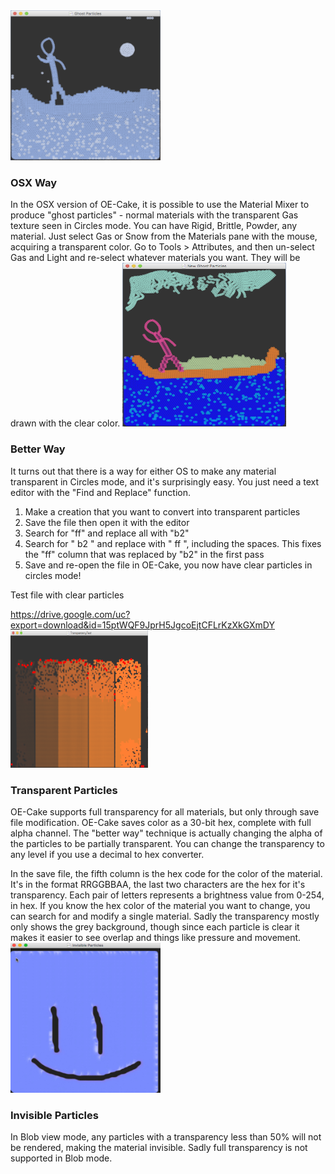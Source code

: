 <img src="/images/Screen%20Shot%202018-10-07%20at%207.43.34%20PM.png" title="A haunt of ethereal particles. Water, boat is Fuel, Brittle person, Powder in the boat, and some Tensile Gas. " width="240" height="240" alt="A haunt of ethereal particles. Water, boat is Fuel, Brittle person, Powder in the boat, and some Tensile Gas. " />

### OSX Way

In the OSX version of OE-Cake, it is possible to use the Material Mixer to produce "ghost particles" - normal materials with the transparent Gas texture seen in Circles mode. You can have Rigid, Brittle, Powder, any material. Just select Gas or Snow from the Materials pane with the mouse, acquiring a transparent color. Go to Tools \> Attributes, and then un-select Gas and Light and re-select whatever materials you want. They will be drawn with the clear color. <img src="/images/Screen%20Shot%202018-10-07%20at%208.12.35%20PM.png" title="End result of the new technique" width="262" height="262" alt="End result of the new technique" />

### Better Way

It turns out that there is a way for either OS to make any material transparent in Circles mode, and it's surprisingly easy. You just need a text editor with the "Find and Replace" function.

1.  Make a creation that you want to convert into transparent particles
2.  Save the file then open it with the editor
3.  Search for "ff" and replace all with "b2"
4.  Search for " b2 " and replace with " ff ", including the spaces. This fixes the "ff" column that was replaced by "b2" in the first pass
5.  Save and re-open the file in OE-Cake, you now have clear particles in circles mode!

Test file with clear particles

<https://drive.google.com/uc?export=download&id=15ptWQF9JprH5JgcoEjtCFLrKzXkGXmDY>
<img src="/images/Screen%20Shot%202018-10-07%20at%2011.07.41%20PM.png" title="Screen_Shot_2018-10-07_at_11.07.41_PM.png" width="220" height="220" alt="Screen_Shot_2018-10-07_at_11.07.41_PM.png" />

### Transparent Particles

OE-Cake supports full transparency for all materials, but only through save file modification. OE-Cake saves color as a 30-bit hex, complete with full alpha channel. The "better way" technique is actually changing the alpha of the particles to be partially transparent. You can change the transparency to any level if you use a decimal to hex converter.

In the save file, the fifth column is the hex code for the color of the material. It's in the format RRGGBBAA, the last two characters are the hex for it's transparency. Each pair of letters represents a brightness value from 0-254, in hex. If you know the hex color of the material you want to change, you can search for and modify a single material. Sadly the transparency mostly only shows the grey background, though since each particle is clear it makes it easier to see overlap and things like pressure and movement.
<img src="/images/Invpart-1%20%28dragged%29.png" title="Invpart-1_(dragged).png" width="240" height="240" alt="Invpart-1_(dragged).png" />

### Invisible Particles

In Blob view mode, any particles with a transparency less than 50% will not be rendered, making the material invisible. Sadly full transparency is not supported in Blob mode.

